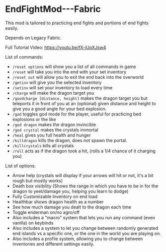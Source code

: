 # EndFightMod---Fabric

This mod is tailored to practicing end fights and portions of end fights easily.

Depends on Legacy Fabric.

Full Tutorial Video: https://youtu.be/fX-jUoXJsw4

List of commands:
- `/reset options` will show you a list of all commands in game
- `/reset` will take you into the end with your set inventory
- `/reset out` will allow you to exit the end back into the overworld
- `/getinv` will give you the selected inventory
- `/setinv` will set your inventory to load every time
- `/charge` will make the dragon target you
- `/goodcharge [distance, height]` makes the dragon target you but teleports it in front of you at an (optional) given distance and height to give you a good angle for your bed explosion.
- `/god` toggles god mode for the player, useful for practicing bed explosions or the like
- `/god dragon` makes the dragon invincible
- `/god crystal` makes the crystals immortal
- `/heal` gives you full health and hunger
- `/killdragon` kills the dragon, does not spawn the portal.
- `/killcrystals` kills all crystals
- `/roll` acts as if the dragon took a hit, (rolls a 1/4 chance of it charging you)

List of options:

- Arrow help (crystals will display if your arrows will hit or not, it's a bit rough but mostly works)
- Death box visibility (Shows the range in which you have to be in for the dragon to yeet/damage you, helping you learn to dodge)
- Fully Customizable Inventory on end load
- Healthbar shows dragon health as a number
- See how much damage you dealt to the dragon each time
- Toggle enderman on/no agro/off
- Also includes a "macro" system that lets you run any command (even vanilla) on keybinds
- Also includes a system to let you change between randomly generated end islands vs a specific one, or the one in the world you are playing on.
- Also includes a profile system, allowing you to change between inventories and different settings easily.

